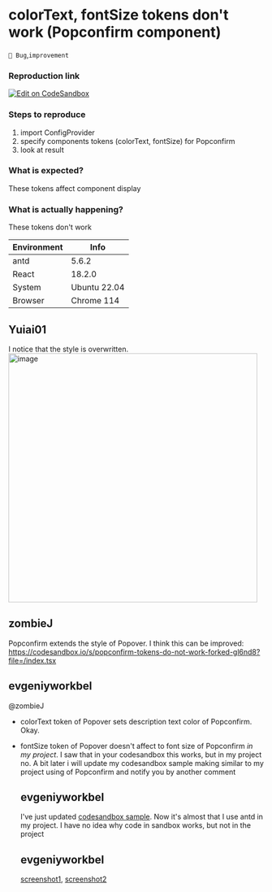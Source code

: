 # colorText, fontSize tokens don't work (Popconfirm component)

`🐛 Bug`,`improvement`

### Reproduction link

[![Edit on CodeSandbox](https://codesandbox.io/static/img/play-codesandbox.svg)](https://codesandbox.io/s/popconfirm-tokens-do-not-work-mjv277)

### Steps to reproduce

1. import ConfigProvider
2. specify components tokens (colorText, fontSize) for Popconfirm
3. look at result

### What is expected?

These tokens affect component display

### What is actually happening?

These tokens don't work

| Environment | Info         |
| ----------- | ------------ |
| antd        | 5.6.2        |
| React       | 18.2.0       |
| System      | Ubuntu 22.04 |
| Browser     | Chrome 114   |

<!-- generated by ant-design-issue-helper. DO NOT REMOVE -->

## Yuiai01

I notice that the style is overwritten.
<img width="490" alt="image" src="https://github.com/ant-design/ant-design/assets/112228030/eeb34ca8-3b47-4f1c-a73a-4841f17904d5">

## zombieJ

Popconfirm extends the style of Popover. I think this can be improved:
https://codesandbox.io/s/popconfirm-tokens-do-not-work-forked-gl6nd8?file=/index.tsx

## evgeniyworkbel

@zombieJ

- colorText token of Popover sets description text color of Popconfirm. Okay.
- fontSize token of Popover doesn't affect to font size of Popconfirm _in my project_. I saw that in your codesandbox this works, but in my project no. A bit later i will update my codesandbox sample making similar to my project using of Popconfirm and notify you by another comment

  ## evgeniyworkbel

  I've just updated [codesandbox sample](https://codesandbox.io/s/popconfirm-tokens-do-not-work-mjv277?file=/index.js). Now it's almost that I use antd in my project. I have no idea why code in sandbox works, but not in the project

  ## evgeniyworkbel

  [screenshot1](https://disk.yandex.ru/i/Zl8rgfo3OgfvPQ), [screenshot2](https://disk.yandex.ru/i/pcsA2MJOVRu3cg)
